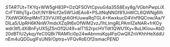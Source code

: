 $START$Ut+TKYq+WW5gH83P+DzQFSOVtCpvuG4a35S8Exy8g/VGbhPwpLiXCrFTWhjTg+OsY/NY8Hcf2e5W1JdEAo8+PSJtNqNNGf81UnWCL6QWNg6Ih7XdWGK6npIMnT33VVJXEgt4i0HUuwaRqTGL4+KwxkucD4Vnf9QCow/Aa/YDlLa5/UpRH6KNnW7mdxXZq9t6xOfWlM2vzJ1hLImgRLPAm1ZeNAR+frKOywdr3tfLdXiBnFyUX5jZSnGfQU49+alT1S2rpcHVTdt1QWU1Xy+8uLIKIou+AbD20dBTIU2ykqyYeC0QBr7RAM1ci0p24wAbnmsKpj4FpOwQXZnVKhhHeXddUnEm4uQDGuglFsUN9/Optrp+VFQvRoEOf2ismacP$END$